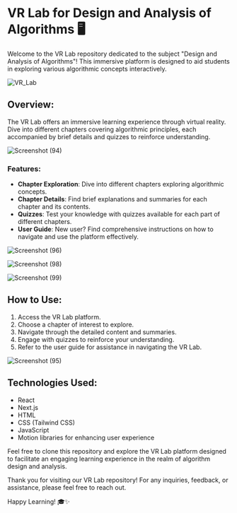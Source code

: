 
# VR Lab for Design and Analysis of Algorithms 🖥️

Welcome to the VR Lab repository dedicated to the subject "Design and Analysis of Algorithms"! This immersive platform is designed to aid students in exploring various algorithmic concepts interactively.


![VR_Lab](https://github.com/prachinayakal/VR-Lab/assets/121372605/f5c0dea0-ad5d-453c-a3b4-d69791c905a8)



## Overview:
The VR Lab offers an immersive learning experience through virtual reality. Dive into different chapters covering algorithmic principles, each accompanied by brief details and quizzes to reinforce understanding.


![Screenshot (94)](https://github.com/prachinayakal/VR-Lab/assets/121372605/5dfcae88-1967-473f-8808-3495c96c54db)


### Features:
- **Chapter Exploration**: Dive into different chapters exploring algorithmic concepts.
- **Chapter Details**: Find brief explanations and summaries for each chapter and its contents.
- **Quizzes**: Test your knowledge with quizzes available for each part of different chapters.
- **User Guide**: New user? Find comprehensive instructions on how to navigate and use the platform effectively.

  
![Screenshot (96)](https://github.com/prachinayakal/VR-Lab/assets/121372605/deee66b6-deb2-4ad6-aa7a-59d5effb3deb)



![Screenshot (98)](https://github.com/prachinayakal/VR-Lab/assets/121372605/71c95607-5d52-48aa-9647-acfb83265a49)



![Screenshot (99)](https://github.com/prachinayakal/VR-Lab/assets/121372605/054539a5-a5da-4fb1-ad92-ebeffcb1964e)


## How to Use:
1. Access the VR Lab platform.
2. Choose a chapter of interest to explore.
3. Navigate through the detailed content and summaries.
4. Engage with quizzes to reinforce your understanding.
5. Refer to the user guide for assistance in navigating the VR Lab.

   
![Screenshot (95)](https://github.com/prachinayakal/VR-Lab/assets/121372605/ed232ec6-fce8-452d-9848-c61320c9db59)



## Technologies Used:
- React
- Next.js
- HTML
- CSS (Tailwind CSS)
- JavaScript
- Motion libraries for enhancing user experience



Feel free to clone this repository and explore the VR Lab platform designed to facilitate an engaging learning experience in the realm of algorithm design and analysis.

Thank you for visiting our VR Lab repository! For any inquiries, feedback, or assistance, please feel free to reach out.

Happy Learning! 🎓✨
